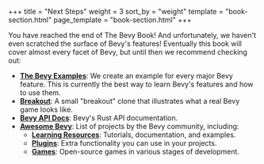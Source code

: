 +++
title = "Next Steps"
weight = 3
sort_by = "weight"
template = "book-section.html"
page_template = "book-section.html"
+++

You have reached the end of The Bevy Book! And unfortunately, we haven't even scratched the surface of Bevy's features! Eventually this book will cover almost every facet of Bevy, but until then we recommend checking out:

* **[The Bevy Examples](https://github.com/bevyengine/bevy/tree/main/examples#examples)**: We create an example for every major Bevy feature. This is currently the best way to learn Bevy's features and how to use them.
* **[Breakout](https://github.com/bevyengine/bevy/blob/main/examples/game/breakout.rs)**: A small "breakout" clone that illustrates what a real Bevy game looks like.
* **[Bevy API Docs](https://docs.rs/bevy)**: Bevy's Rust API documentation.
* **[Awesome Bevy](https://github.com/bevyengine/awesome-bevy)**: List of projects by the Bevy community, including:
  * **[Learning Resources](https://github.com/bevyengine/awesome-bevy#learning)**: Tutorials, documentation, and examples.
  * **[Plugins](https://github.com/bevyengine/awesome-bevy#plugins-and-crates)**: Extra functionality you can use in your projects.
  * **[Games](https://github.com/bevyengine/awesome-bevy#games)**: Open-source games in various stages of development.
